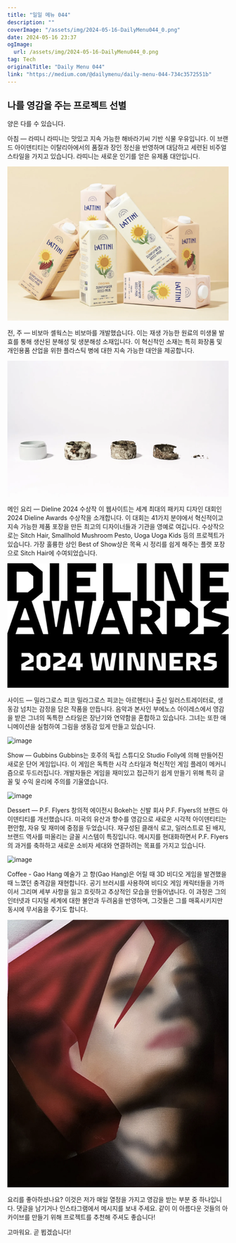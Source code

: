```yaml
---
title: "일일 메뉴 044"
description: ""
coverImage: "/assets/img/2024-05-16-DailyMenu044_0.png"
date: 2024-05-16 23:37
ogImage:
  url: /assets/img/2024-05-16-DailyMenu044_0.png
tag: Tech
originalTitle: "Daily Menu 044"
link: "https://medium.com/@dailymenu/daily-menu-044-734c3572551b"
---
```


## 나를 영감을 주는 프로젝트 선별

양은 다를 수 있습니다.

아침 — 라띠니
라띠니는 맛있고 지속 가능한 해바라기씨 기반 식물 우유입니다. 이 브랜드 아이덴티티는 이탈리아에서의 품질과 장인 정신을 반영하며 대담하고 세련된 비주얼 스타일을 가지고 있습니다. 라띠니는 새로운 인기를 얻은 유제품 대안입니다.

![라띠니 이미지](/assets/img/2024-05-16-DailyMenu044_0.png)

전, 주 — 비보마
셸웍스는 비보마를 개발했습니다. 이는 재생 가능한 원료의 미생물 발효를 통해 생산된 분해성 및 생분해성 소재입니다. 이 혁신적인 소재는 특히 화장품 및 개인용품 산업을 위한 플라스틱 병에 대한 지속 가능한 대안을 제공합니다.

<div class="content-ad"></div>

![이미지](/assets/img/2024-05-16-DailyMenu044_1.png)

메인 요리 — Dieline 2024 수상작
이 웹사이트는 세계 최대의 패키지 디자인 대회인 2024 Dieline Awards 수상작을 소개합니다. 이 대회는 41가지 분야에서 혁신적이고 지속 가능한 제품 포장을 만든 최고의 디자이너들과 기관을 영예로 여깁니다. 수상작으로는 Sitch Hair, Smallhold Mushroom Pesto, Uoga Uoga Kids 등의 프로젝트가 있습니다. 가장 훌륭한 상인 Best of Show상은 목욕 시 정리를 쉽게 해주는 플랫 포장으로 Sitch Hair에 수여되었습니다.

![이미지](/assets/img/2024-05-16-DailyMenu044_2.png)

사이드 — 밀라그로스 피코
밀라그로스 피코는 아르헨티나 출신 일러스트레이터로, 생동감 넘치는 감정을 담은 작품을 만듭니다. 음악과 본사인 부에노스 아이레스에서 영감을 받은 그녀의 독특한 스타일은 장난기와 연약함을 혼합하고 있습니다. 그녀는 또한 애니메이션을 실험하여 그림을 생동감 있게 만들고 있습니다.

<div class="content-ad"></div>

![image](https://miro.medium.com/v2/resize:fit:1400/1*f53pF9MM4blES5u_Sk11Gg.gif)

Show — Gubbins
Gubbins는 호주의 독립 스튜디오 Studio Folly에 의해 만들어진 새로운 단어 게임입니다. 이 게임은 독특한 시각 스타일과 혁신적인 게임 플레이 메커니즘으로 두드러집니다. 개발자들은 게임을 재미있고 접근하기 쉽게 만들기 위해 특히 글꼴 및 수익 윤리에 주의를 기울였습니다.

![image](https://miro.medium.com/v2/resize:fit:1400/1*GtCXR7Dyx2j6jc6kU2iXCg.gif)

Dessert — P.F. Flyers
창의적 에이전시 Bokeh는 신발 회사 P.F. Flyers의 브랜드 아이덴티티를 개선했습니다. 미국의 유산과 향수를 영감으로 새로운 시각적 아이덴티티는 편안함, 자유 및 재미에 중점을 두었습니다. 재구성된 클래식 로고, 일러스트로 된 배지, 브랜드 역사를 떠올리는 글꼴 시스템이 특징입니다. 메시지를 현대화하면서 P.F. Flyers의 과거를 축하하고 새로운 소비자 세대와 연결하려는 목표를 가지고 있습니다.

<div class="content-ad"></div>

![image](https://miro.medium.com/v2/resize:fit:1200/1*KmLaaPw1efHi4Al4-L_WzQ.gif)

Coffee - Gao Hang
예술가 고 항(Gao Hang)은 어릴 때 3D 비디오 게임을 발견했을 때 느꼈던 충격감을 재현합니다. 공기 브러시를 사용하여 비디오 게임 캐릭터들을 가까이서 그리며 세부 사항을 잃고 흐릿하고 추상적인 모습을 만들어냅니다. 이 과정은 그의 인터넷과 디지털 세계에 대한 불안과 두려움을 반영하며, 그것들은 그를 매혹시키지만 동시에 무서움을 주기도 합니다.

![image](/assets/img/2024-05-16-DailyMenu044_3.png)

요리를 좋아하셨나요?
이것은 저가 매일 열정을 가지고 영감을 받는 부분 중 하나입니다. 댓글을 남기거나 인스타그램에서 메시지를 보내 주세요. 같이 이 아름다운 것들의 아카이브를 만들기 위해 프로젝트를 추천해 주셔도 좋습니다!

<div class="content-ad"></div>

고마워요. 곧 뵙겠습니다!
